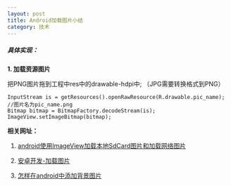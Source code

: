 ```yaml
---
layout: post
title: Android加载图片小结
category: 技术
---
```


##### 具体实现：

**1. 加载资源图片**

把PNG图片拖到工程中res中的drawable-hdpi中; （JPG需要转换格式到PNG）

```
InputStream is = getResources().openRawResource(R.drawable.pic_name); //图片名为pic_name.png
Bitmap bitmap = BitmapFactory.decodeStream(is);
ImageView.setImageBitmap(bitmap);
```

**相关网址：**

1. [android使用ImageView加载本地SdCard图片和加载网络图片](http://longshuai2007.blog.163.com/blog/static/1420944142011611105732712/ "Markdown")

2. [安卓开发-加载图片](http://blog.csdn.net/imzoer/article/details/9420537 "Markdown")

3. [怎样在android中添加背景图片](http://jingyan.baidu.com/article/27fa7326db6bbd46f8271fae.html "Markdown")
